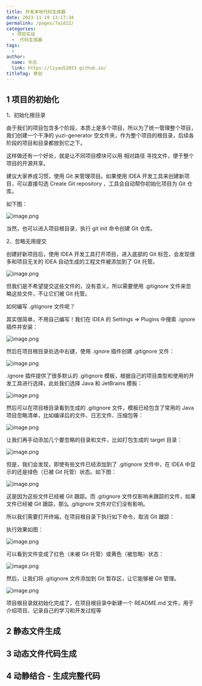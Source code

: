 ```yaml
---
title: 开发本地代码生成器
date: 2023-11-19 13:17:34
permalink: /pages/7a1d12/
categories:
  - 项目实战
  -  代码生成器
tags:
  - 
author: 
  name: 华总
  link: https://liyao52033.github.io/
titleTag: 原创
---
```

## 1 项目的初始化

 1、初始化根目录 

由于我们的项目包含多个阶段，本质上是多个项目，所以为了统一管理整个项目，我们创建一个干净的 yuzi-generator 空文件夹，作为整个项目的根目录，后续各阶段的项目和目录都放到它之下。

这样做还有一个好处，就是让不同项目模块可以用 相对路径 寻找文件，便于整个项目的开源共享。

建议大家养成习惯，使用 Git 来管理项目。如果使用 IDEA 开发工具来创建新项目，可以直接勾选 Create Git repository ，工具会自动帮你初始化项目为 Git 仓库。

如下图：

![image.png](https://aurora-1258839075.cos.ap-shanghai.myqcloud.com/img/202312031428964.png?q-sign-algorithm=sha1&q-ak=AKIDlOsIWjolbMzQrQyRwNfoovASl088zhGh&q-sign-time=1701584925;9000000000&q-key-time=1701584925;9000000000&q-header-list=host&q-url-param-list=&q-signature=363d7da55fa785574be45e78acbe966a5f13f400)

当然，也可以进入项目根目录，执行 git init 命令创建 Git 仓库。

 2、忽略无用提交  

创建好新项目后，使用 IDEA 开发工具打开项目，进入底部的 Git 标签，会发现很多和项目无关的 IDEA 自动生成的工程文件被添加到了 Git 托管。

![image.png](https://aurora-1258839075.cos.ap-shanghai.myqcloud.com/img/202312031428856.png?q-sign-algorithm=sha1&q-ak=AKIDlOsIWjolbMzQrQyRwNfoovASl088zhGh&q-sign-time=1701584925;9000000000&q-key-time=1701584925;9000000000&q-header-list=host&q-url-param-list=&q-signature=4b1f57bca581e7fe2d384423d9c87827ec614031)

但我们是不希望提交这些文件的，没有意义，所以需要使用 .gitignore 文件来忽略这些文件，不让它们被 Git 托管。

如何编写 .gitignore 文件呢？

其实很简单，不用自己编写！我们在 IDEA 的 Settings => Plugins 中搜索 .ignore 插件并安装：

![image.png](https://aurora-1258839075.cos.ap-shanghai.myqcloud.com/img/202312031428762.png?q-sign-algorithm=sha1&q-ak=AKIDlOsIWjolbMzQrQyRwNfoovASl088zhGh&q-sign-time=1701584926;8999999999&q-key-time=1701584926;8999999999&q-header-list=host&q-url-param-list=&q-signature=549919c4c844be5759074715b1c6d0388ba45f3d)

然后在项目根目录处选中右键，使用 .ignore 插件创建 .gitignore 文件：

![image.png](https://aurora-1258839075.cos.ap-shanghai.myqcloud.com/img/202312031428829.png?q-sign-algorithm=sha1&q-ak=AKIDlOsIWjolbMzQrQyRwNfoovASl088zhGh&q-sign-time=1701584926;8999999999&q-key-time=1701584926;8999999999&q-header-list=host&q-url-param-list=&q-signature=07343bca0c21db0325772efbcd4a0a5674a6f2ba)

.ignore 插件提供了很多默认的 .gitignore 模板，根据自己的项目类型和使用的开发工具进行选择，此处我们选择 Java 和 JetBrains 模板：

![image.png](https://aurora-1258839075.cos.ap-shanghai.myqcloud.com/img/202312031428902.png?q-sign-algorithm=sha1&q-ak=AKIDlOsIWjolbMzQrQyRwNfoovASl088zhGh&q-sign-time=1701584925;9000000000&q-key-time=1701584925;9000000000&q-header-list=host&q-url-param-list=&q-signature=cf1c41a469331e339424db2136a4fb0ee74205b1)

然后可以在项目根目录看到生成的 .gitignore 文件，模板已经包含了常用的 Java 项目忽略清单，比如编译后的文件、日志文件、压缩包等：

![image.png](https://aurora-1258839075.cos.ap-shanghai.myqcloud.com/img/202312031428803.png?q-sign-algorithm=sha1&q-ak=AKIDlOsIWjolbMzQrQyRwNfoovASl088zhGh&q-sign-time=1701584925;9000000000&q-key-time=1701584925;9000000000&q-header-list=host&q-url-param-list=&q-signature=8690c68c6200974044e1eb4105fc150cb3204a66)

让我们再手动添加几个要忽略的目录和文件，比如打包生成的 target 目录：

![image.png](https://aurora-1258839075.cos.ap-shanghai.myqcloud.com/img/202312031428464.png?q-sign-algorithm=sha1&q-ak=AKIDlOsIWjolbMzQrQyRwNfoovASl088zhGh&q-sign-time=1701584926;9000000000&q-key-time=1701584926;9000000000&q-header-list=host&q-url-param-list=&q-signature=f8df38996bc348fe5a282a843e1a8cd4e45e3362)

但是，我们会发现，即使有些文件已经添加到了 .gitignore 文件中，在 IDEA 中显示的还是绿色（已被 Git 托管）状态。如下图：

![image.png](https://aurora-1258839075.cos.ap-shanghai.myqcloud.com/img/202312031428927.png?q-sign-algorithm=sha1&q-ak=AKIDlOsIWjolbMzQrQyRwNfoovASl088zhGh&q-sign-time=1701584927;9000000000&q-key-time=1701584927;9000000000&q-header-list=host&q-url-param-list=&q-signature=e7478c4143d8d305e34be0f2280492f3e7136aec)

这是因为这些文件已经被 Git 跟踪。而 .gitignore 文件仅影响未跟踪的文件，如果文件已经被 Git 跟踪，那么 .gitignore 文件对它们没有影响。

所以我们需要打开终端，在项目根目录下执行如下命令，取消 Git 跟踪：

执行效果如图：

![image.png](https://aurora-1258839075.cos.ap-shanghai.myqcloud.com/img/202312031428702.png?q-sign-algorithm=sha1&q-ak=AKIDlOsIWjolbMzQrQyRwNfoovASl088zhGh&q-sign-time=1701584926;8999999999&q-key-time=1701584926;8999999999&q-header-list=host&q-url-param-list=&q-signature=25e84b1396f3667a7546f272de3dc87a8adf5ea7)

可以看到文件变成了红色（未被 Git 托管）或黄色（被忽略）状态：

![image.png](https://aurora-1258839075.cos.ap-shanghai.myqcloud.com/img/202312031428759.png?q-sign-algorithm=sha1&q-ak=AKIDlOsIWjolbMzQrQyRwNfoovASl088zhGh&q-sign-time=1701584926;8999999999&q-key-time=1701584926;8999999999&q-header-list=host&q-url-param-list=&q-signature=33c8a3df053bfbe6e2e215867906b9fe5d756583)

然后，让我们将 .gitignore 文件添加到 Git 暂存区，让它能够被 Git 管理。

![image.png](https://aurora-1258839075.cos.ap-shanghai.myqcloud.com/img/202312031428272.png?q-sign-algorithm=sha1&q-ak=AKIDlOsIWjolbMzQrQyRwNfoovASl088zhGh&q-sign-time=1701584928;9000000000&q-key-time=1701584928;9000000000&q-header-list=host&q-url-param-list=&q-signature=a0acb0d54cb96c80c9434c3ed52dba145023df50)

项目根目录就初始化完成了，在项目根目录中新建一个 README.md 文件，用于介绍项目、记录自己的学习和开发过程等

## 2 静态文件生成

## 3 动态文件代码生成

## 4 动静结合 - 生成完整代码